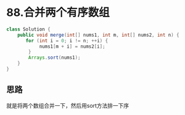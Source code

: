 # 88.合并两个有序数组

```java
class Solution {
    public void merge(int[] nums1, int m, int[] nums2, int n) {
       for (int i = 0; i != n; ++i) {
            nums1[m + i] = nums2[i];
        }
        Arrays.sort(nums1);
    }
}
```

## 思路

就是将两个数组合并一下，然后用sort方法排一下序